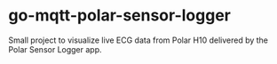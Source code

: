 # go-mqtt-polar-sensor-logger
Small project to visualize live ECG data from Polar H10 delivered by the Polar Sensor Logger app.
